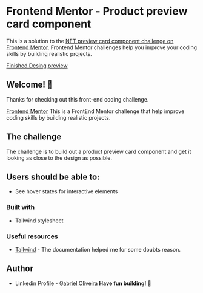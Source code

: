 # Frontend Mentor - Product preview card component

This is a solution to the [NFT preview card component challenge on Frontend Mentor](https://www.frontendmentor.io/challenges/product-preview-card-component-GO7UmttRfa). Frontend Mentor challenges help you improve your coding skills by building realistic projects. 

[Finished Desing preview](https://imgur.com/a/ODYEgce)

## Welcome! 👋

Thanks for checking out this front-end coding challenge.

[Frontend Mentor](https://www.frontendmentor.io/home) This is a FrontEnd Mentor challenge that help improve coding skills by building realistic projects.


## The challenge

The challenge is to build out a product preview card component and get it looking as close to the design as possible.

## Users should be able to:

- See hover states for interactive elements

### Built with

- Tailwind stylesheet 

### Useful resources

- [Tailwind](https://tailwindcss.com/) - The documentation helped me for some doubts reason. 

## Author

- Linkedin Profile - [Gabriel Oliveira](https://www.linkedin.com/in/monteirobiel/)
**Have fun building!** 🚀
